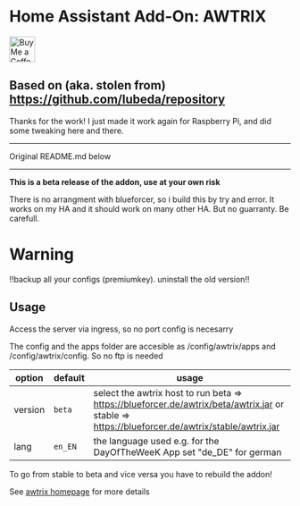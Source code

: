 # Home Assistant Add-On: AWTRIX

<a href='https://ko-fi.com/MaxWinterstein' target='_blank'><img height='35' style='border:0px;height:46px;' src='https://az743702.vo.msecnd.net/cdn/kofi3.png?v=0' border='0' alt='Buy Me a Coffee at ko-fi.com'></a>

## Based on (aka. stolen from) https://github.com/lubeda/repository

Thanks for the work! I just made it work again for Raspberry Pi, and did some tweaking here and there.

---

Original README.md below

---

**This is a beta release of the addon, use at your own risk**

There is no arrangment with blueforcer, so i build this by try and error. It works on my HA and it should work on many other HA. But no guarranty. Be carefull.

# Warning

!!backup all your configs (premiumkey). uninstall the old version!!

## Usage

Access the server via ingress, so no port config is necesarry

The config and the apps folder are accesible as /config/awtrix/apps and /config/awtrix/config. So no ftp is needed

| option  | default | usage                                                                                                                                          |
| ------- | ------- | ---------------------------------------------------------------------------------------------------------------------------------------------- |
| version | `beta`  | select the awtrix host to run beta => https://blueforcer.de/awtrix/beta/awtrix.jar or stable => https://blueforcer.de/awtrix/stable/awtrix.jar |
| lang    | `en_EN` | the language used e.g. for the DayOfTheWeeK App set "de_DE" for german                                                                         |

To go from stable to beta and vice versa you have to rebuild the addon!

See [awtrix homepage](https://docs.blueforcer.de/#/v2/README) for more details
